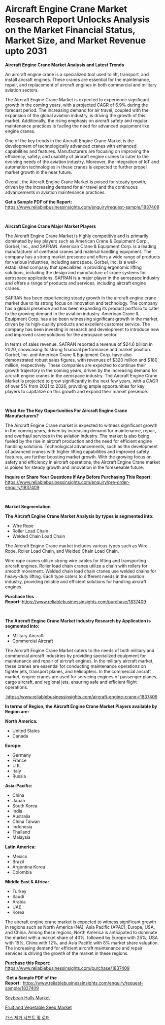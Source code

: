 <p><h1>Aircraft Engine Crane Market Research Report Unlocks Analysis on the Market Financial Status, Market Size, and Market Revenue upto 2031</h1></p><p><strong>Aircraft Engine Crane Market Analysis and Latest Trends</strong></p>
<p><p>An aircraft engine crane is a specialized tool used to lift, transport, and install aircraft engines. These cranes are essential for the maintenance, repair, and replacement of aircraft engines in both commercial and military aviation sectors.</p><p>The Aircraft Engine Crane Market is expected to experience significant growth in the coming years, with a projected CAGR of 6.9% during the forecast period. The increasing demand for air travel, coupled with the expansion of the global aviation industry, is driving the growth of this market. Additionally, the rising emphasis on aircraft safety and regular maintenance practices is fueling the need for advanced equipment like engine cranes.</p><p>One of the key trends in the Aircraft Engine Crane Market is the development of technologically advanced cranes with enhanced capabilities and features. Manufacturers are focusing on improving the efficiency, safety, and usability of aircraft engine cranes to cater to the evolving needs of the aviation industry. Moreover, the integration of IoT and automation technologies in these cranes is expected to further propel market growth in the near future.</p><p>Overall, the Aircraft Engine Crane Market is poised for steady growth, driven by the increasing demand for air travel and the continuous advancements in aviation maintenance practices.</p></p>
<p><strong>Get a Sample PDF of the Report:&nbsp;</strong> <a href="https://www.reliablebusinessinsights.com/enquiry/request-sample/1837409">https://www.reliablebusinessinsights.com/enquiry/request-sample/1837409</a></p>
<p>&nbsp;</p>
<p><strong>Aircraft Engine Crane Major Market Players</strong></p>
<p><p>The Aircraft Engine Crane Market is highly competitive and is primarily dominated by key players such as American Crane & Equipment Corp., Gorbel, Inc., and SAFRAN. American Crane & Equipment Corp. is a leading manufacturer of overhead cranes and material handling equipment. The company has a strong market presence and offers a wide range of products for various industries, including aerospace. Gorbel, Inc. is a well-established company that specializes in providing ergonomic lifting solutions, including the design and manufacture of crane systems for aerospace applications. SAFRAN is a major player in the aerospace industry and offers a range of products and services, including aircraft engine cranes.</p><p>SAFRAN has been experiencing steady growth in the aircraft engine crane market due to its strong focus on innovation and technology. The company has a global presence and has been expanding its product portfolio to cater to the growing demand in the aviation industry. American Crane & Equipment Corp. has also been witnessing significant growth in the market, driven by its high-quality products and excellent customer service. The company has been investing in research and development to introduce new and improved crane solutions for the aerospace sector.</p><p>In terms of sales revenue, SAFRAN reported a revenue of $24.6 billion in 2020, showcasing its strong financial performance and market position. Gorbel, Inc. and American Crane & Equipment Corp. have also demonstrated robust sales figures, with revenues of $320 million and $180 million, respectively. These companies are expected to continue their growth trajectory in the coming years, driven by the increasing demand for aircraft engine cranes in the aerospace industry. The Aircraft Engine Crane Market is projected to grow significantly in the next few years, with a CAGR of over 5% from 2021 to 2026, providing ample opportunities for key players to capitalize on this growth and expand their market presence.</p></p>
<p>&nbsp;</p>
<p><strong>What Are The Key Opportunities For Aircraft Engine Crane Manufacturers?</strong></p>
<p><p>The Aircraft Engine Crane market is expected to witness significant growth in the coming years, driven by increasing demand for maintenance, repair, and overhaul services in the aviation industry. The market is also being fueled by the rise in aircraft production and the need for efficient engine handling solutions. Technological advancements, such as the development of advanced cranes with higher lifting capabilities and improved safety features, are further boosting market growth. With the growing focus on safety and efficiency in aircraft operations, the Aircraft Engine Crane market is poised for steady growth and innovation in the foreseeable future.</p></p>
<p><strong>Inquire or Share Your Questions If Any Before Purchasing This Report:</strong> <a href="https://www.reliablebusinessinsights.com/enquiry/pre-order-enquiry/1837409">https://www.reliablebusinessinsights.com/enquiry/pre-order-enquiry/1837409</a></p>
<p>&nbsp;</p>
<p><strong>Market Segmentation</strong></p>
<p><strong>The Aircraft Engine Crane Market Analysis by types is segmented into:</strong></p>
<p><ul><li>Wire Rope</li><li>Roller Load Chain</li><li>Welded Chain Load Chain</li></ul></p>
<p><p>The Aircraft Engine Crane market includes various types such as Wire Rope, Roller Load Chain, and Welded Chain Load Chain. </p><p>Wire rope cranes utilize strong wire cables for lifting and transporting aircraft engines. Roller load chain cranes utilize a chain with rollers for smooth movement. Welded chain load chain cranes use welded chains for heavy-duty lifting. Each type caters to different needs in the aviation industry, providing reliable and efficient solutions for handling aircraft engines.</p></p>
<p><strong>Purchase this Report:&nbsp;</strong><a href="https://www.reliablebusinessinsights.com/purchase/1837409">https://www.reliablebusinessinsights.com/purchase/1837409</a></p>
<p>&nbsp;</p>
<p><strong>The Aircraft Engine Crane Market Industry Research by Application is segmented into:</strong></p>
<p><ul><li>Military Aircraft</li><li>Commercial Aircraft</li></ul></p>
<p><p>The Aircraft Engine Crane Market caters to the needs of both military and commercial aircraft industries by providing specialized equipment for maintenance and repair of aircraft engines. In the military aircraft market, these cranes are essential for conducting maintenance operations on fighter jets, transport planes, and helicopters. In the commercial aircraft market, engine cranes are used for servicing engines of passenger planes, cargo aircraft, and regional jets, ensuring safe and efficient flight operations.</p></p>
<p><a href="https://www.reliablebusinessinsights.com/aircraft-engine-crane-r1837409">&nbsp;https://www.reliablebusinessinsights.com/aircraft-engine-crane-r1837409</a></p>
<p><strong>In terms of Region, the Aircraft Engine Crane Market Players available by Region are:</strong></p>
<p>
    <p> <strong> North America: </strong>
        <ul>
            <li>United States</li>
            <li>Canada</li>
        </ul>
        </p> 
    <p> <strong> Europe: </strong>
        <ul>
            <li>Germany</li>
            <li>France</li>
            <li>U.K.</li>
            <li>Italy</li>
            <li>Russia</li>
        </ul>
        </p> 
    <p> <strong> Asia-Pacific: </strong>
        <ul>
            <li>China</li>
            <li>Japan</li>
            <li>South Korea</li>
            <li>India</li>
            <li>Australia</li>
            <li>China Taiwan</li>
            <li>Indonesia</li>
            <li>Thailand</li>
            <li>Malaysia</li>
        </ul>
        </p> 
    <p> <strong> Latin America: </strong>
        <ul>
            <li>Mexico</li>
            <li>Brazil</li>
            <li>Argentina Korea</li>
            <li>Colombia</li>
        </ul>
        </p> 
    <p> <strong> Middle East & Africa: </strong>
        <ul>
            <li>Turkey</li>
            <li>Saudi</li>
            <li>Arabia</li>
            <li>UAE</li>
            <li>Korea</li>
        </ul>
    </p>
    </p>
<p><p>The aircraft engine crane market is expected to witness significant growth in regions such as North America (NA), Asia Pacific (APAC), Europe, USA, and China. Among these regions, North America is anticipated to dominate the market with a market share of 40%, followed by Europe with 25%, USA with 15%, China with 12%, and Asia Pacific with 8% market share valuation. The increasing demand for efficient aircraft maintenance and repair services is driving the growth of the market in these regions.</p></p>
<p><strong>Purchase this Report: </strong><a href="https://www.reliablebusinessinsights.com/purchase/1837409">https://www.reliablebusinessinsights.com/purchase/1837409</a></p>
<p>&nbsp;<strong>Get a Sample PDF of the Report:&nbsp;&nbsp;</strong><a href="https://www.reliablebusinessinsights.com/enquiry/request-sample/1837409">https://www.reliablebusinessinsights.com/enquiry/request-sample/1837409</a></p>
<p><strong></strong></p>
<p><p><a href="https://github.com/Hunterico88/Market-Research-Report-List-1/blob/main/soybean-hulls-market.md">Soybean Hulls Market</a></p><p><a href="https://github.com/zolotuy145/Market-Research-Report-List-1/blob/main/fruit-and-vegetable-seed-market.md">Fruit and Vegetable Seed Market</a></p><p><a href="https://github.com/hxzi07639916/Market-Research-Report-List-2/blob/main/1870378114137.md">가스 제거 샤프트 및 로터</a></p></p>